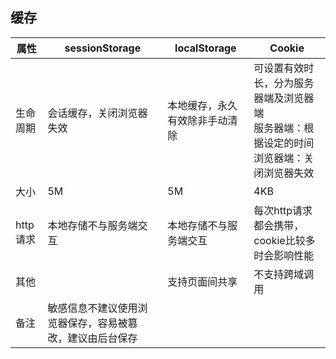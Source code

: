 <!--
 * @Author: your name
 * @Date: 2020-03-02 09:59:12
 * @LastEditTime: 2020-03-02 10:58:33
 * @LastEditors: Please set LastEditors
 * @Description: In User Settings Edit
 * @FilePath: \vue-note\Conception\缓存.md
 -->

## 缓存

| 属性     | sessionStorage                                           | localStorage | Cookie |
|----------|----------------------------------------------------------|--|--|
| 生命周期 | 会话缓存，关闭浏览器失效                                 | 本地缓存，永久有效除非手动清除 | 可设置有效时长，分为服务器端及浏览器端<br/>服务器端：根据设定的时间<br/>浏览器端：关闭浏览器失效 |
| 大小     | 5M                                                       | 5M | 4KB |
| http请求 | 本地存储不与服务端交互                                   | 本地存储不与服务端交互 | 每次http请求都会携带，cookie比较多时会影响性能 |
| 其他     |                                                          | 支持页面间共享 | 不支持跨域调用 |
| 备注     | 敏感信息不建议使用浏览器保存，容易被篡改，建议由后台保存 |
